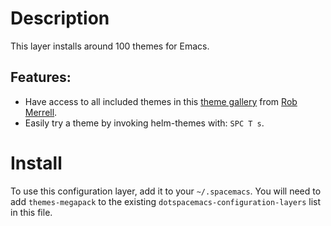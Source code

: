 # Description

This layer installs around 100 themes for Emacs.

## Features:

-   Have access to all included themes in this [theme
    gallery](http://themegallery.robdor.com) from [Rob
    Merrell](http://www.twitter.com/robmerrell).
-   Easily try a theme by invoking helm-themes with: `SPC T s`.

# Install

To use this configuration layer, add it to your `~/.spacemacs`. You will
need to add `themes-megapack` to the existing
`dotspacemacs-configuration-layers` list in this file.
